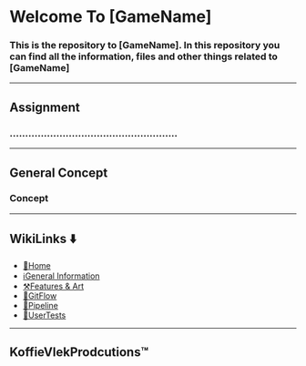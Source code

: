 # Welcome To [GameName] 
### This is the repository to [GameName]. In this repository you can find all the information, files and other things related to [GameName]
***

## Assignment
### ......................................................
***

## General Concept
### Concept
***

## WikiLinks ⬇️
<ul>
      <li><a href="">🏡Home</a></li>
      <li><a href="">ℹGeneral Information</a></li>
      <li><a href="">⚒️Features & Art</a></li>
      <li><a href="">🌊GitFlow</a></li>
      <li><a href="">📃Pipeline</a></li>
      <li><a href="">🧪UserTests</a></li>
    </ul>
    
***

## KoffieVlekProdcutions™ 
